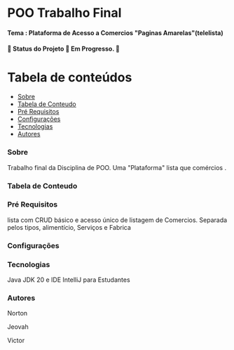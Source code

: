 # POO Trabalho Final
#### Tema : Plataforma de Acesso a Comercios "Paginas Amarelas"(telelista)

#### 🚧 Status do Projeto 🚀 Em Progresso. 🚧

# Tabela de conteúdos

<!--ts-->

- [Sobre](#Descrição)
- [Tabela de Conteudo](#tabela-de-conteudo)
- [Pré Requisitos](#pre-requisitos)
- [Configurações](#Configurações)
- [Tecnologias](#tecnologias)
- [Autores](#autores)
  <!--te-->
  <br>

### Sobre
Trabalho final da Disciplina de POO.
Uma "Plataforma" lista que comércios .

### Tabela de Conteudo

### Pré Requisitos
lista com CRUD básico e acesso único de listagem de Comercios.
Separada pelos tipos, alimentício, Serviços e Fabrica

### Configurações

### Tecnologias
Java JDK 20 e IDE IntelliJ para Estudantes

### Autores
Norton

Jeovah

Victor
